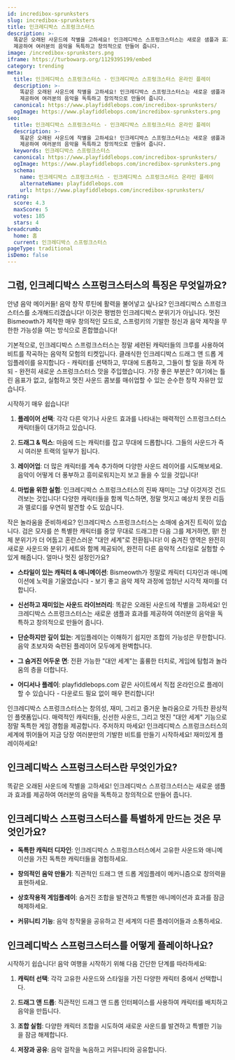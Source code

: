 ```yaml
---
id: incredibox-sprunksters
slug: incredibox-sprunksters
title: 인크레디박스 스프렁크스터스
description: >-
  똑같은 오래된 사운드에 작별을 고하세요! 인크레디박스 스프렁크스터스는 새로운 샘플과 효과를 
  제공하여 여러분의 음악을 독특하고 창의적으로 만들어 줍니다.
image: /incredibox-sprunksters.png
iframe: https://turbowarp.org/1129395199/embed
category: trending
meta:
  title: 인크레디박스 스프렁크스터스 - 인크레디박스 스프렁크스터스 온라인 플레이
  description: >-
    똑같은 오래된 사운드에 작별을 고하세요! 인크레디박스 스프렁크스터스는 새로운 샘플과 효과를 
    제공하여 여러분의 음악을 독특하고 창의적으로 만들어 줍니다.
  canonical: https://www.playfiddlebops.com/incredibox-sprunksters/
  ogImage: https://www.playfiddlebops.com/incredibox-sprunksters.png
seo:
  title: 인크레디박스 스프렁크스터스 - 인크레디박스 스프렁크스터스 온라인 플레이
  description: >-
    똑같은 오래된 사운드에 작별을 고하세요! 인크레디박스 스프렁크스터스는 새로운 샘플과 효과를 
    제공하여 여러분의 음악을 독특하고 창의적으로 만들어 줍니다.
  keywords: 인크레디박스 스프렁크스터스
  canonical: https://www.playfiddlebops.com/incredibox-sprunksters/
  ogImage: https://www.playfiddlebops.com/incredibox-sprunksters.png
  schema:
    name: 인크레디박스 스프렁크스터스 - 인크레디박스 스프렁크스터스 온라인 플레이
    alternateName: playfiddlebops.com
    url: https://www.playfiddlebops.com/incredibox-sprunksters/
rating:
  score: 4.3
  maxScore: 5
  votes: 185
  stars: 4
breadcrumb:
  home: 홈
  current: 인크레디박스 스프렁크스터스
pageType: traditional
isDemo: false
---
```


## 그럼, 인크레디박스 스프렁크스터스의 특징은 무엇일까요?

안녕 음악 메이커들! 음악 창작 루틴에 활력을 불어넣고 싶나요? 인크레디박스 스프렁크스터스를 소개해드리겠습니다! 이것은 평범한 인크레디박스 분위기가 아닙니다. 멋진 Bismeowth가 제작한 매우 창의적인 모드로, 스프렁키의 기발한 정신과 음악 제작을 무한한 가능성을 여는 방식으로 혼합했습니다!

기본적으로, 인크레디박스 스프렁크스터스는 정말 세련된 캐릭터들의 크루를 사용하여 비트를 작곡하는 음악적 모험의 티켓입니다. 클래식한 인크레디박스 드래그 앤 드롭 게임플레이를 유지합니다 - 캐릭터를 선택하고, 무대에 드롭하고, 그들이 할 일을 하게 하되 - 완전히 새로운 스프렁크스터스 맛을 주입했습니다. 가장 좋은 부분은? 여기에는 틀린 음표가 없고, 실험하고 멋진 사운드 콤보를 매쉬업할 수 있는 순수한 창작 자유만 있습니다.

시작하기 매우 쉽습니다!

1. **플레이어 선택**: 각각 다른 악기나 사운드 효과를 나타내는 매력적인 스프렁크스터스 캐릭터들이 대기하고 있습니다.

2. **드래그 & 믹스**: 마음에 드는 캐릭터를 잡고 무대에 드롭합니다. 그들의 사운드가 즉시 여러분 트랙의 일부가 됩니다.

3. **레이어업**: 더 많은 캐릭터를 계속 추가하며 다양한 사운드 레이어를 시도해보세요. 음악이 어떻게 더 풍부하고 흥미로워지는지 보고 들을 수 있을 것입니다!

4. **마법을 위한 실험**: 인크레디박스 스프렁크스터스의 진짜 재미는 그냥 이것저것 건드려보는 것입니다! 다양한 캐릭터들을 함께 믹스하면, 정말 멋지고 예상치 못한 리듬과 멜로디를 우연히 발견할 수도 있습니다.

작은 놀라움을 준비하세요? 인크레디박스 스프렁크스터스는 소매에 숨겨진 트릭이 있습니다. 검은 모자를 쓴 특별한 캐릭터를 중앙 무대로 드래그한 다음 그를 제거하면, 팡! 전체 분위기가 더 어둡고 혼란스러운 "대안 세계"로 전환됩니다! 이 숨겨진 영역은 완전히 새로운 사운드와 분위기 세트와 함께 제공되어, 완전히 다른 음악적 스타일로 실험할 수 있게 해줍니다. 얼마나 멋진 설정인가요?

- **스타일이 있는 캐릭터 & 애니메이션**: Bismeowth가 정말로 캐릭터 디자인과 애니메이션에 노력을 기울였습니다 - 보기 좋고 음악 제작 과정에 엄청난 시각적 재미를 더합니다.

- **신선하고 재미있는 사운드 라이브러리**: 똑같은 오래된 사운드에 작별을 고하세요! 인크레디박스 스프렁크스터스는 새로운 샘플과 효과를 제공하여 여러분의 음악을 독특하고 창의적으로 만들어 줍니다.

- **단순하지만 깊이 있는**: 게임플레이는 이해하기 쉽지만 조합의 가능성은 무한합니다. 음악 초보자와 숙련된 플레이어 모두에게 완벽합니다.

- **그 숨겨진 어두운 면**: 전환 가능한 "대안 세계"는 훌륭한 터치로, 게임에 탐험과 놀라움의 층을 더합니다.

- **어디서나 플레이**: playfiddlebops.com 같은 사이트에서 직접 온라인으로 플레이할 수 있습니다 - 다운로드 필요 없이 매우 편리합니다!

인크레디박스 스프렁크스터스는 창의성, 재미, 그리고 즐거운 놀라움으로 가득찬 환상적인 플랫폼입니다. 매력적인 캐릭터들, 신선한 사운드, 그리고 멋진 "대안 세계" 기능으로 정말 독특한 게임 경험을 제공합니다. 주저하지 마세요! 인크레디박스 스프렁크스터스의 세계에 뛰어들어 지금 당장 여러분만의 기발한 비트를 만들기 시작하세요! 재미있게 플레이하세요!

## 인크레디박스 스프렁크스터스란 무엇인가요?

똑같은 오래된 사운드에 작별을 고하세요! 인크레디박스 스프렁크스터스는 새로운 샘플과 효과를 제공하여 여러분의 음악을 독특하고 창의적으로 만들어 줍니다.

## 인크레디박스 스프렁크스터스를 특별하게 만드는 것은 무엇인가요?

- **독특한 캐릭터 디자인**: 인크레디박스 스프렁크스터스에서 고유한 사운드와 애니메이션을 가진 독특한 캐릭터들을 경험하세요.

- **창의적인 음악 만들기**: 직관적인 드래그 앤 드롭 게임플레이 메커니즘으로 창의력을 표현하세요.

- **상호작용적 게임플레이**: 숨겨진 조합을 발견하고 특별한 애니메이션과 효과를 잠금 해제하세요.

- **커뮤니티 기능**: 음악 창작물을 공유하고 전 세계의 다른 플레이어들과 소통하세요.

## 인크레디박스 스프렁크스터스를 어떻게 플레이하나요?

시작하기 쉽습니다! 음악 여행을 시작하기 위해 다음 간단한 단계를 따라하세요:

1. **캐릭터 선택**: 각각 고유한 사운드와 스타일을 가진 다양한 캐릭터 중에서 선택합니다.

2. **드래그 앤 드롭**: 직관적인 드래그 앤 드롭 인터페이스를 사용하여 캐릭터를 배치하고 음악을 만듭니다.

3. **조합 실험**: 다양한 캐릭터 조합을 시도하여 새로운 사운드를 발견하고 특별한 기능을 잠금 해제합니다.

4. **저장과 공유**: 음악 걸작을 녹음하고 커뮤니티와 공유합니다.